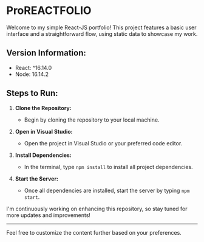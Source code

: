 # ProREACTFOLIO

Welcome to my simple React-JS portfolio! This project features a basic user interface and a straightforward flow, using static data to showcase my work.

## Version Information:

- React: ^16.14.0
- Node: 16.14.2

## Steps to Run:

1. **Clone the Repository:**
   - Begin by cloning the repository to your local machine.

2. **Open in Visual Studio:**
   - Open the project in Visual Studio or your preferred code editor.

3. **Install Dependencies:**
   - In the terminal, type `npm install` to install all project dependencies.

4. **Start the Server:**
   - Once all dependencies are installed, start the server by typing `npm start`.

I'm continuously working on enhancing this repository, so stay tuned for more updates and improvements!

---

Feel free to customize the content further based on your preferences.
